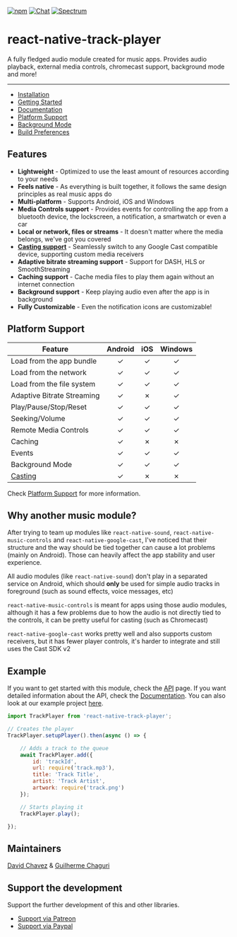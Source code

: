 ﻿[![npm](https://img.shields.io/npm/v/react-native-track-player.svg)](https://www.npmjs.com/package/react-native-track-player) [![Chat](https://badges.gitter.im/react-native-track-player/gitter.png)](https://gitter.im/react-native-track-player/Support) [![Spectrum](https://withspectrum.github.io/badge/badge.svg)](https://spectrum.chat/rntrackplayer)
# react-native-track-player

A fully fledged audio module created for music apps. Provides audio playback, external media controls, chromecast support, background mode and more!

---

* [Installation](https://react-native-kit.github.io/react-native-track-player/install/)
* [Getting Started](https://react-native-kit.github.io/react-native-track-player/api/)
* [Documentation](https://react-native-kit.github.io/react-native-track-player/documentation/)
* [Platform Support](https://react-native-kit.github.io/react-native-track-player/platform-support/)
* [Background Mode](https://react-native-kit.github.io/react-native-track-player/background/)
* [Build Preferences](https://react-native-kit.github.io/react-native-track-player/build-preferences/)

## Features

* **Lightweight** - Optimized to use the least amount of resources according to your needs
* **Feels native** - As everything is built together, it follows the same design principles as real music apps do
* **Multi-platform** - Supports Android, iOS and Windows
* **Media Controls support** - Provides events for controlling the app from a bluetooth device, the lockscreen, a notification, a smartwatch or even a car
* **Local or network, files or streams** - It doesn't matter where the media belongs, we've got you covered
* **[Casting support](https://github.com/react-native-kit/react-native-track-casting)** - Seamlessly switch to any Google Cast compatible device, supporting custom media receivers
* **Adaptive bitrate streaming support** - Support for DASH, HLS or SmoothStreaming
* **Caching support** - Cache media files to play them again without an internet connection
* **Background support** - Keep playing audio even after the app is in background
* **Fully Customizable** - Even the notification icons are customizable!

## Platform Support

| Feature | Android | iOS | Windows |
| ------- | :-----: | :-: | :-----: |
| Load from the app bundle | ✓ | ✓ | ✓ |
| Load from the network | ✓ | ✓ | ✓ |
| Load from the file system | ✓ | ✓ | ✓ |
| Adaptive Bitrate Streaming | ✓ | ✗ | ✓ |
| Play/Pause/Stop/Reset | ✓ | ✓ | ✓ |
| Seeking/Volume | ✓ | ✓ | ✓ |
| Remote Media Controls | ✓ | ✓ | ✓ |
| Caching | ✓ | ✗ | ✗ |
| Events | ✓ | ✓ | ✓ |
| Background Mode | ✓ | ✓ | ✓ |
| [Casting](https://github.com/react-native-kit/react-native-track-casting) | ✓ | ✗ | ✗ |

Check [Platform Support](https://react-native-kit.github.io/react-native-track-player/platform-support/) for more information.

## Why another music module?
After trying to team up modules like `react-native-sound`, `react-native-music-controls` and `react-native-google-cast`, I've noticed that their structure and the way should be tied together can cause a lot problems (mainly on Android). Those can heavily affect the app stability and user experience.

All audio modules (like `react-native-sound`) don't play in a separated service on Android, which should **only** be used for simple audio tracks in foreground (such as sound effects, voice messages, etc)

`react-native-music-controls` is meant for apps using those audio modules, although it has a few problems due to how the audio is not directly tied to the controls, it can be pretty useful for casting (such as Chromecast)

`react-native-google-cast` works pretty well and also supports custom receivers, but it has fewer player controls, it's harder to integrate and still uses the Cast SDK v2

## Example

If you want to get started with this module, check the [API](https://react-native-kit.github.io/react-native-track-player/api/) page.
If you want detailed information about the API, check the [Documentation](https://react-native-kit.github.io/react-native-track-player/documentation/).
You can also look at our example project [here](https://github.com/react-native-kit/react-native-track-player/tree/dev/example).
```javascript
import TrackPlayer from 'react-native-track-player';

// Creates the player
TrackPlayer.setupPlayer().then(async () => {

    // Adds a track to the queue
    await TrackPlayer.add({
        id: 'trackId',
        url: require('track.mp3'),
        title: 'Track Title',
        artist: 'Track Artist',
        artwork: require('track.png')
    });

    // Starts playing it
    TrackPlayer.play();

});
```

## Maintainers
[David Chavez](https://github.com/dcvz) & [Guilherme Chaguri](https://github.com/Guichaguri)

## Support the development
Support the further development of this and other libraries.
- [Support via Patreon](https://patreon.com/dcvz)
- [Support via Paypal](https://paypal.me/dcvz)
